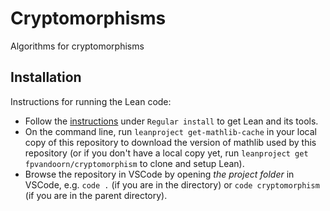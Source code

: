 # Cryptomorphisms

Algorithms for cryptomorphisms

## Installation

Instructions for running the Lean code:

* Follow the [instructions](https://leanprover-community.github.io/get_started.html) under `Regular install` to get Lean and its tools.
* On the command line, run `leanproject get-mathlib-cache` in your local copy of this repository to download the version of mathlib used by this repository (or if you don't have a local copy yet, run `leanproject get fpvandoorn/cryptomorphism` to clone and setup Lean).
* Browse the repository in VSCode by opening *the project folder* in VSCode, e.g. `code .` (if you are in the directory) or `code cryptomorphism` (if you are in the parent directory).
